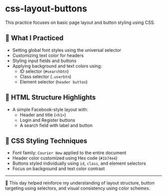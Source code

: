 # css-layout-buttons
This practice focuses on basic page layout and button styling using CSS.
## 🔧 What I Practiced

- Setting global font styles using the universal selector
- Customizing text color for headers
- Styling input fields and buttons
- Applying background and text colors using:
  - ID selector (`#searchbtn`)
  - Class selector (`.userbtn`)
  - Element selector (`header button`)

## 📄 HTML Structure Highlights
- A simple Facebook-style layout with:
  - Header and title (`<h1>`)
  - Login and Register buttons
  - A search field with label and button

## 🎨 CSS Styling Techniques
- Font family: `Courier New` applied to the entire document
- Header color customized using Hex code (`#1b74e4`)
- Buttons styled individually using `id`, `class`, and element selectors
- Focus on background and text color contrast

---

🧠 This day helped reinforce my understanding of layout structure, button targeting using selectors, and visual consistency using color schemes.
